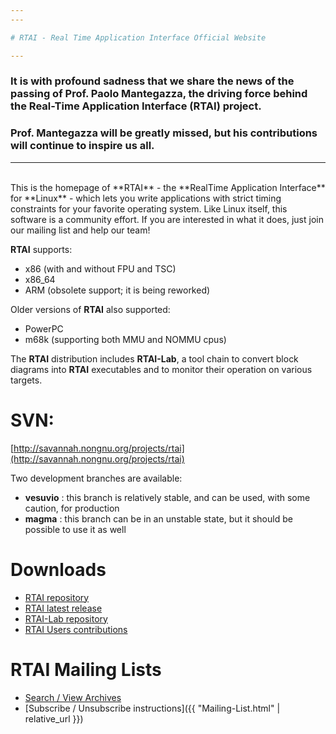 ```yaml
---
---

# RTAI - Real Time Application Interface Official Website 

---
```


### **It is with profound sadness that we share the news of the passing of Prof. Paolo Mantegazza, the driving force behind the Real-Time Application Interface (RTAI) project.**

### **Prof. Mantegazza will be greatly missed, but his contributions will continue to inspire us all.**
---

 <br>
This is the homepage of **RTAI** - the **RealTime Application Interface** for **Linux** - which lets you write applications with strict timing constraints for your favorite operating system. Like Linux itself, this software is a community effort. If you are interested in what it does, just join our mailing list and help our team!

**RTAI** supports:

- x86 (with and without FPU and TSC)
- x86_64
- ARM (obsolete support; it is being reworked)

 
Older versions of **RTAI** also supported:

- PowerPC
- m68k (supporting both MMU and NOMMU cpus)

The **RTAI** distribution includes **RTAI-Lab**, a tool chain to convert block diagrams into **RTAI** 
executables and to monitor their operation on various targets.

# SVN:
[http://savannah.nongnu.org/projects/rtai](http://savannah.nongnu.org/projects/rtai)

Two development branches are available:
  - **vesuvio** : this branch is relatively stable, and can be used, with some caution, for production
  - **magma** : this branch can be in an unstable state, but it should be possible to use it as well

# Downloads
- [RTAI repository](https://github.com/mmorandi/RTAI/blob/main/userfiles/downloads/RTAI)
- [RTAI latest release](https://github.com/mmorandi/RTAI/raw/main/userfiles/downloads/RTAI/rtai-5.3.tar.bz2)
- [RTAI-Lab repository](https://github.com/mmorandi/RTAI/blob/main/userfiles/downloads/RTAILAB)
- [RTAI Users contributions](https://github.com/mmorandi/RTAI/blob/main/userfiles/downloads/RTAICONTRIB)

# RTAI Mailing Lists
- [Search / View Archives](https://www.freelists.org/archive/rtai/)
- [Subscribe / Unsubscribe instructions]({{ "Mailing-List.html" | relative_url }})
